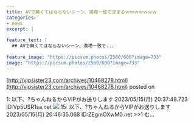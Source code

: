```yaml
---
title: AVで無くてはならないシーン、満場一致で決まるｗｗｗｗｗｗｗ
categories:
- news
excerpt: |
  
feature_text: |
  ## AVで無くてはならないシーン、満場一致で...
  
feature_image: "https://picsum.photos/2560/600?image=733"
image: "https://picsum.photos/2560/600?image=733"
---
```


[http://vipsister23.com/archives/10468278.html](http://vipsister23.com/archives/10468278.html)
posted on 

<!--more-->

1: 以下、?ちゃんねるからVIPがお送りします 2023/05/15(月) 20:37:48.723 ID:Vp5USR1sa.net ![](https://livedoor.blogimg.jp/vipsister23/imgs/5/6/56f55199.jpg) 15: 以下、?ちゃんねるからVIPがお送りします 2023/05/15(月) 20:46:35.068 ID:ZEgmOXwM0.net &gt;&gt;1 む...
